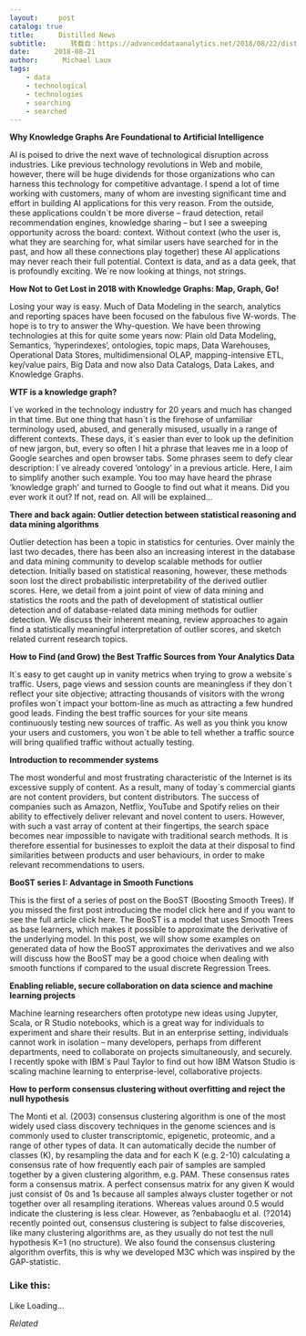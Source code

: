 ```yaml
---
layout:     post
catalog: true
title:      Distilled News
subtitle:      转载自：https://advanceddataanalytics.net/2018/08/22/distilled-news-842/
date:      2018-08-21
author:      Michael Laux
tags:
    - data
    - technological
    - technologies
    - searching
    - searched
---
```


**Why Knowledge Graphs Are Foundational to Artificial Intelligence**

AI is poised to drive the next wave of technological disruption across industries. Like previous technology revolutions in Web and mobile, however, there will be huge dividends for those organizations who can harness this technology for competitive advantage. I spend a lot of time working with customers, many of whom are investing significant time and effort in building AI applications for this very reason. From the outside, these applications couldn´t be more diverse – fraud detection, retail recommendation engines, knowledge sharing – but I see a sweeping opportunity across the board: context. Without context (who the user is, what they are searching for, what similar users have searched for in the past, and how all these connections play together) these AI applications may never reach their full potential. Context is data, and as a data geek, that is profoundly exciting. We´re now looking at things, not strings.

**How Not to Get Lost in 2018 with Knowledge Graphs: Map, Graph, Go!**

Losing your way is easy. Much of Data Modeling in the search, analytics and reporting spaces have been focused on the fabulous five W-words. The hope is to try to answer the Why-question. We have been throwing technologies at this for quite some years now: Plain old Data Modeling, Semantics, ‘hyperindexes’, ontologies, topic maps, Data Warehouses, Operational Data Stores, multidimensional OLAP, mapping-intensive ETL, key/value pairs, Big Data and now also Data Catalogs, Data Lakes, and Knowledge Graphs.

**WTF is a knowledge graph?**

I´ve worked in the technology industry for 20 years and much has changed in that time. But one thing that hasn´t is the firehose of unfamiliar terminology used, abused, and generally misused, usually in a range of different contexts. These days, it´s easier than ever to look up the definition of new jargon, but, every so often I hit a phrase that leaves me in a loop of Google searches and open browser tabs. Some phrases seem to defy clear description: I´ve already covered ‘ontology’ in a previous article. Here, I aim to simplify another such example. You too may have heard the phrase ‘knowledge graph’ and turned to Google to find out what it means. Did you ever work it out? If not, read on. All will be explained…

**There and back again: Outlier detection between statistical reasoning and data mining algorithms**

Outlier detection has been a topic in statistics for centuries. Over mainly the last two decades, there has been also an increasing interest in the database and data mining community to develop scalable methods for outlier detection. Initially based on statistical reasoning, however, these methods soon lost the direct probabilistic interpretability of the derived outlier scores. Here, we detail from a joint point of view of data mining and statistics the roots and the path of development of statistical outlier detection and of database-related data mining methods for outlier detection. We discuss their inherent meaning, review approaches to again find a statistically meaningful interpretation of outlier scores, and sketch related current research topics.

**How to Find (and Grow) the Best Traffic Sources from Your Analytics Data**

It´s easy to get caught up in vanity metrics when trying to grow a website´s traffic. Users, page views and session counts are meaningless if they don´t reflect your site objective; attracting thousands of visitors with the wrong profiles won´t impact your bottom-line as much as attracting a few hundred good leads. Finding the best traffic sources for your site means continuously testing new sources of traffic. As well as you think you know your users and customers, you won´t be able to tell whether a traffic source will bring qualified traffic without actually testing.

**Introduction to recommender systems**

The most wonderful and most frustrating characteristic of the Internet is its excessive supply of content. As a result, many of today´s commercial giants are not content providers, but content distributors. The success of companies such as Amazon, Netflix, YouTube and Spotify relies on their ability to effectively deliver relevant and novel content to users. However, with such a vast array of content at their fingertips, the search space becomes near impossible to navigate with traditional search methods. It is therefore essential for businesses to exploit the data at their disposal to find similarities between products and user behaviours, in order to make relevant recommendations to users.

**BooST series I: Advantage in Smooth Functions**

This is the first of a series of post on the BooST (Boosting Smooth Trees). If you missed the first post introducing the model click here and if you want to see the full article click here. The BooST is a model that uses Smooth Trees as base learners, which makes it possible to approximate the derivative of the underlying model. In this post, we will show some examples on generated data of how the BooST approximates the derivatives and we also will discuss how the BooST may be a good choice when dealing with smooth functions if compared to the usual discrete Regression Trees.

**Enabling reliable, secure collaboration on data science and machine learning projects**

Machine learning researchers often prototype new ideas using Jupyter, Scala, or R Studio notebooks, which is a great way for individuals to experiment and share their results. But in an enterprise setting, individuals cannot work in isolation – many developers, perhaps from different departments, need to collaborate on projects simultaneously, and securely. I recently spoke with IBM´s Paul Taylor to find out how IBM Watson Studio is scaling machine learning to enterprise-level, collaborative projects.

**How to perform consensus clustering without overfitting and reject the null hypothesis**

The Monti et al. (2003) consensus clustering algorithm is one of the most widely used class discovery techniques in the genome sciences and is commonly used to cluster transcriptomic, epigenetic, proteomic, and a range of other types of data. It can automatically decide the number of classes (K), by resampling the data and for each K (e.g. 2-10) calculating a consensus rate of how frequently each pair of samples are sampled together by a given clustering algorithm, e.g. PAM. These consensus rates form a consensus matrix. A perfect consensus matrix for any given K would just consist of 0s and 1s because all samples always cluster together or not together over all resampling iterations. Whereas values around 0.5 would indicate the clustering is less clear. However, as ?enbabaoglu et al. (?2014) recently pointed out, consensus clustering is subject to false discoveries, like many clustering algorithms are, as they usually do not test the null hypothesis K=1 (no structure). We also found the consensus clustering algorithm overfits, this is why we developed M3C which was inspired by the GAP-statistic.





### Like this:

Like Loading...


*Related*

